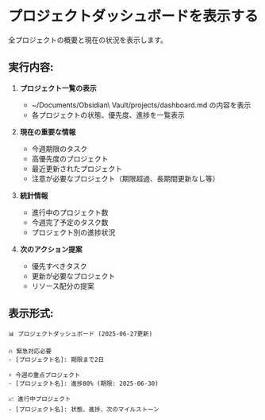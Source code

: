# プロジェクトダッシュボードを表示する

全プロジェクトの概要と現在の状況を表示します。

## 実行内容:

1. **プロジェクト一覧の表示**
   - ~/Documents/Obsidian\ Vault/projects/dashboard.md の内容を表示
   - 各プロジェクトの状態、優先度、進捗を一覧表示

2. **現在の重要な情報**
   - 今週期限のタスク
   - 高優先度のプロジェクト
   - 最近更新されたプロジェクト
   - 注意が必要なプロジェクト（期限超過、長期間更新なし等）

3. **統計情報**
   - 進行中のプロジェクト数
   - 今週完了予定のタスク数
   - プロジェクト別の進捗状況

4. **次のアクション提案**
   - 優先すべきタスク
   - 更新が必要なプロジェクト
   - リソース配分の提案

## 表示形式:
```
📊 プロジェクトダッシュボード (2025-06-27更新)

🔥 緊急対応必要
- [プロジェクト名]: 期限まで2日

⚡ 今週の重点プロジェクト  
- [プロジェクト名]: 進捗80% (期限: 2025-06-30)

📈 進行中プロジェクト
- [プロジェクト名]: 状態、進捗、次のマイルストーン
```